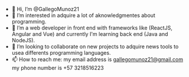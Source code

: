 - 👋 Hi, I’m @GallegoMunoz21
- 👀 I’m interested in adquire a lot of aknowledgmentes about programming.
- 🌱 I’m a web developer in front end with frameworks like (ReactJS, Angular and Vue) and currently I'm learning back end (Java and NodeJS).
- 💞️ I’m looking to collaborate on new projects to adquire news tools to usea differents programming languages.
- 📫 How to reach me: my email address is gallegomunoz21@gmail.com my phone number is +57 3218516223


<!---
GallegoMunoz21/GallegoMunoz21 is a ✨ special ✨ repository because its `README.md` (this file) appears on your GitHub profile.
You can click the Preview link to take a look at your changes.
--->

